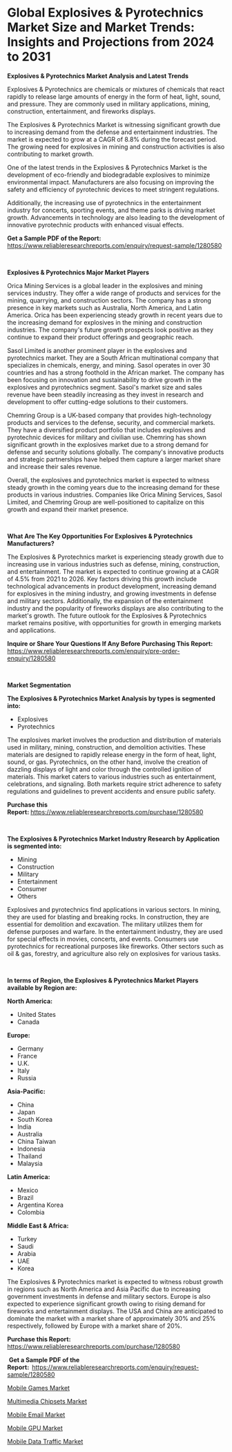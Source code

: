 <p><h1>Global Explosives & Pyrotechnics Market Size and Market Trends: Insights and Projections from 2024 to 2031</h1></p><p><strong>Explosives & Pyrotechnics Market Analysis and Latest Trends</strong></p>
<p><p>Explosives & Pyrotechnics are chemicals or mixtures of chemicals that react rapidly to release large amounts of energy in the form of heat, light, sound, and pressure. They are commonly used in military applications, mining, construction, entertainment, and fireworks displays.</p><p>The Explosives & Pyrotechnics Market is witnessing significant growth due to increasing demand from the defense and entertainment industries. The market is expected to grow at a CAGR of 8.8% during the forecast period. The growing need for explosives in mining and construction activities is also contributing to market growth.</p><p>One of the latest trends in the Explosives & Pyrotechnics Market is the development of eco-friendly and biodegradable explosives to minimize environmental impact. Manufacturers are also focusing on improving the safety and efficiency of pyrotechnic devices to meet stringent regulations.</p><p>Additionally, the increasing use of pyrotechnics in the entertainment industry for concerts, sporting events, and theme parks is driving market growth. Advancements in technology are also leading to the development of innovative pyrotechnic products with enhanced visual effects.</p></p>
<p><strong>Get a Sample PDF of the Report:&nbsp;</strong> <a href="https://www.reliableresearchreports.com/enquiry/request-sample/1280580">https://www.reliableresearchreports.com/enquiry/request-sample/1280580</a></p>
<p>&nbsp;</p>
<p><strong>Explosives & Pyrotechnics Major Market Players</strong></p>
<p><p>Orica Mining Services is a global leader in the explosives and mining services industry. They offer a wide range of products and services for the mining, quarrying, and construction sectors. The company has a strong presence in key markets such as Australia, North America, and Latin America. Orica has been experiencing steady growth in recent years due to the increasing demand for explosives in the mining and construction industries. The company's future growth prospects look positive as they continue to expand their product offerings and geographic reach.</p><p>Sasol Limited is another prominent player in the explosives and pyrotechnics market. They are a South African multinational company that specializes in chemicals, energy, and mining. Sasol operates in over 30 countries and has a strong foothold in the African market. The company has been focusing on innovation and sustainability to drive growth in the explosives and pyrotechnics segment. Sasol's market size and sales revenue have been steadily increasing as they invest in research and development to offer cutting-edge solutions to their customers.</p><p>Chemring Group is a UK-based company that provides high-technology products and services to the defense, security, and commercial markets. They have a diversified product portfolio that includes explosives and pyrotechnic devices for military and civilian use. Chemring has shown significant growth in the explosives market due to a strong demand for defense and security solutions globally. The company's innovative products and strategic partnerships have helped them capture a larger market share and increase their sales revenue.</p><p>Overall, the explosives and pyrotechnics market is expected to witness steady growth in the coming years due to the increasing demand for these products in various industries. Companies like Orica Mining Services, Sasol Limited, and Chemring Group are well-positioned to capitalize on this growth and expand their market presence.</p></p>
<p>&nbsp;</p>
<p><strong>What Are The Key Opportunities For Explosives & Pyrotechnics Manufacturers?</strong></p>
<p><p>The Explosives & Pyrotechnics market is experiencing steady growth due to increasing use in various industries such as defense, mining, construction, and entertainment. The market is expected to continue growing at a CAGR of 4.5% from 2021 to 2026. Key factors driving this growth include technological advancements in product development, increasing demand for explosives in the mining industry, and growing investments in defense and military sectors. Additionally, the expansion of the entertainment industry and the popularity of fireworks displays are also contributing to the market's growth. The future outlook for the Explosives & Pyrotechnics market remains positive, with opportunities for growth in emerging markets and applications.</p></p>
<p><strong>Inquire or Share Your Questions If Any Before Purchasing This Report:</strong> <a href="https://www.reliableresearchreports.com/enquiry/pre-order-enquiry/1280580">https://www.reliableresearchreports.com/enquiry/pre-order-enquiry/1280580</a></p>
<p>&nbsp;</p>
<p><strong>Market Segmentation</strong></p>
<p><strong>The Explosives & Pyrotechnics Market Analysis by types is segmented into:</strong></p>
<p><ul><li>Explosives</li><li>Pyrotechnics</li></ul></p>
<p><p>The explosives market involves the production and distribution of materials used in military, mining, construction, and demolition activities. These materials are designed to rapidly release energy in the form of heat, light, sound, or gas. Pyrotechnics, on the other hand, involve the creation of dazzling displays of light and color through the controlled ignition of materials. This market caters to various industries such as entertainment, celebrations, and signaling. Both markets require strict adherence to safety regulations and guidelines to prevent accidents and ensure public safety.</p></p>
<p><strong>Purchase this Report:&nbsp;</strong><a href="https://www.reliableresearchreports.com/purchase/1280580">https://www.reliableresearchreports.com/purchase/1280580</a></p>
<p>&nbsp;</p>
<p><strong>The Explosives & Pyrotechnics Market Industry Research by Application is segmented into:</strong></p>
<p><ul><li>Mining</li><li>Construction</li><li>Military</li><li>Entertainment</li><li>Consumer</li><li>Others</li></ul></p>
<p><p>Explosives and pyrotechnics find applications in various sectors. In mining, they are used for blasting and breaking rocks. In construction, they are essential for demolition and excavation. The military utilizes them for defense purposes and warfare. In the entertainment industry, they are used for special effects in movies, concerts, and events. Consumers use pyrotechnics for recreational purposes like fireworks. Other sectors such as oil & gas, forestry, and agriculture also rely on explosives for various tasks.</p></p>
<p>&nbsp;</p>
<p><strong>In terms of Region, the Explosives & Pyrotechnics Market Players available by Region are:</strong></p>
<p>
    <p> <strong> North America: </strong>
        <ul>
            <li>United States</li>
            <li>Canada</li>
        </ul>
        </p> 
    <p> <strong> Europe: </strong>
        <ul>
            <li>Germany</li>
            <li>France</li>
            <li>U.K.</li>
            <li>Italy</li>
            <li>Russia</li>
        </ul>
        </p> 
    <p> <strong> Asia-Pacific: </strong>
        <ul>
            <li>China</li>
            <li>Japan</li>
            <li>South Korea</li>
            <li>India</li>
            <li>Australia</li>
            <li>China Taiwan</li>
            <li>Indonesia</li>
            <li>Thailand</li>
            <li>Malaysia</li>
        </ul>
        </p> 
    <p> <strong> Latin America: </strong>
        <ul>
            <li>Mexico</li>
            <li>Brazil</li>
            <li>Argentina Korea</li>
            <li>Colombia</li>
        </ul>
        </p> 
    <p> <strong> Middle East & Africa: </strong>
        <ul>
            <li>Turkey</li>
            <li>Saudi</li>
            <li>Arabia</li>
            <li>UAE</li>
            <li>Korea</li>
        </ul>
    </p>
    </p>
<p><p>The Explosives & Pyrotechnics market is expected to witness robust growth in regions such as North America and Asia Pacific due to increasing government investments in defense and military sectors. Europe is also expected to experience significant growth owing to rising demand for fireworks and entertainment displays. The USA and China are anticipated to dominate the market with a market share of approximately 30% and 25% respectively, followed by Europe with a market share of 20%.</p></p>
<p><strong>Purchase this Report: </strong><a href="https://www.reliableresearchreports.com/purchase/1280580">https://www.reliableresearchreports.com/purchase/1280580</a></p>
<p>&nbsp;<strong>Get a Sample PDF of the Report:&nbsp;&nbsp;</strong><a href="https://www.reliableresearchreports.com/enquiry/request-sample/1280580">https://www.reliableresearchreports.com/enquiry/request-sample/1280580</a></p>
<p><strong></strong></p>
<p><p><a href="https://medium.com/@bobbysalazar65/mobile-games-market-analysis-its-cagr-market-segmentation-and-global-industry-overview-a35fd223933f">Mobile Games Market</a></p><p><a href="https://medium.com/@bobbysalazar65/multimedia-chipsets-nbsp-market-focuses-on-market-share-size-and-projected-forecast-till-2031-dcecf994e459">Multimedia Chipsets Market</a></p><p><a href="https://medium.com/@bobbysalazar65/decoding-mobile-email-market-metrics-market-share-trends-and-growth-patterns-a4fb087896cc">Mobile Email Market</a></p><p><a href="https://medium.com/@bobbysalazar65/mobile-gpu-market-size-reveals-the-best-marketing-channels-in-global-industry-179f8f8ce8bd">Mobile GPU Market</a></p><p><a href="https://medium.com/@bobbysalazar65/mobile-data-traffic-market-the-key-to-successful-business-strategy-forecast-till-2031-b4b9e628492b">Mobile Data Traffic Market</a></p></p>